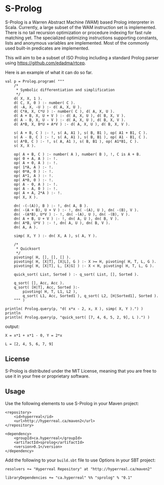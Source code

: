 S-Prolog
========

S-Prolog is a Warren Abstract Machine (WAM) based Prolog interpreter in Scala.  Currently, a large subset of the WAM instruction set is implemented.  There is no tail recursion optimization or procedure indexing for fast rule matching yet.  The specialized optimizing instructions supporting constants, lists and anonymous variables are implemented.  Most of the commonly used built-in predicates are implemented.

This will aim to be a subset of ISO Prolog including a standard Prolog parser using https://github.com/edadma/rtcep.

Here is an example of what it can do so far.

    val p = Prolog.program( """
		/*
		 * Symbolic differentiation and simplification
		 */
		d( X, X, 1 ).
		d( C, X, 0 ) :- number( C ).
		d( -A, X, -U ) :- d( A, X, U ).
		d( C*A, X, C*U ) :- number( C ), d( A, X, U ).
		d( A + B, X, U + V ) :- d( A, X, U ), d( B, X, V ).
		d( A - B, X, U - V ) :- d( A, X, U ), d( B, X, V ).
		d( A*B, X, B*U + A*V ) :- d( A, X, U ), d( B, X, V ).
		
		s( A + B, C ) :- !, s( A, A1 ), s( B, B1 ), op( A1 + B1, C ).
		s( A - B, C ) :- !, s( A, A1 ), s( B, B1 ), op( A1 - B1, C ).
		s( A*B, C ) :- !, s( A, A1 ), s( B, B1 ), op( A1*B1, C ).
		s( X, X ).
		
		op( A + B, C ) :- number( A ), number( B ), !, C is A + B.
		op( 0 + A, A ) :- !.
		op( A + 0, A ) :- !.
		op( 1*A, A ) :- !.
		op( 0*A, 0 ) :- !.
		op( A*1, A ) :- !.
		op( A*0, 0 ) :- !.
		op( A - 0, A ) :- !.
		op( A - A, 0 ) :- !.
		op( A + A, 2*A ) :- !.
		op( X, X ).
		
		dn( -(-(A)), B ) :- !, dn( A, B ).
		dn( -(A + B), U + V ) :- !, dn( -(A), U ), dn( -(B), V ).
		dn( -(A*B), U*V ) :- !, dn( -(A), U ), dn( -(B), V ).
		dn( A + B, U + V ) :- !, dn( A, U ), dn( B, V ).
		dn( A*B, U*V ) :- !, dn( A, U ), dn( B, V ).
		dn( A, A ).
		
		simp( X, Y ) :- dn( X, A ), s( A, Y ).
		
		/*
		 * Quicksort
		 */
		pivoting( H, [], [], [] ).
		pivoting( H, [X|T], [X|L], G ) :- X >= H, pivoting( H, T, L, G ).
		pivoting( H, [X|T], L, [X|G] ) :- X < H, pivoting( H, T, L, G ).
		
		quick_sort( List, Sorted ) :- q_sort( List, [], Sorted ).
		
		q_sort( [], Acc, Acc ).
		q_sort( [H|T], Acc, Sorted ):-
			pivoting( H, T, L1, L2 ),
			q_sort( L1, Acc, Sorted1 ), q_sort( L2, [H|Sorted1], Sorted ).
        """ )

    println( Prolog.query(p, "d( x*x - 2, x, X ), simp( X, Y ).") )
    println
    println( Prolog.query(p, "quick_sort( [7, 4, 6, 5, 2, 9], L ).") )

output:

    X = x*1 + x*1 - 0, Y = 2*x

    L = [2, 4, 5, 6, 7, 9]
    

## License

S-Prolog is distributed under the MIT License, meaning that you are free to use it in your free or proprietary software.


## Usage

Use the following elements to use S-Prolog in your Maven project:

	<repository>
		<id>hyperreal</id>
		<url>http://hyperreal.ca/maven2</url>
	</repository>

	<dependency>
		<groupId>ca.hyperreal</groupId>
		<artifactId>sprolog</artifactId>
		<version>0.1</version>
	</dependency>

Add the following to your `build.sbt` file to use Options in your SBT project:

	resolvers += "Hyperreal Repository" at "http://hyperreal.ca/maven2"

	libraryDependencies += "ca.hyperreal" %% "sprolog" % "0.1"
